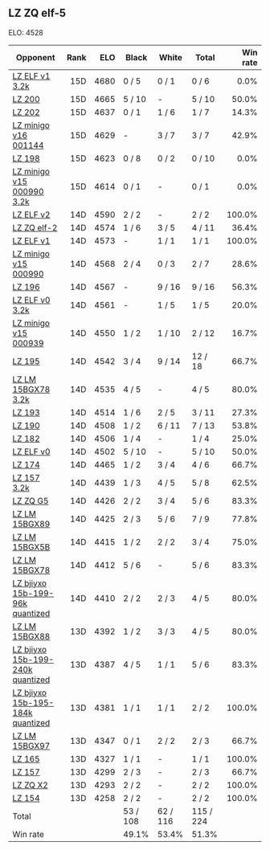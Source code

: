 ## LZ ZQ elf-5 ##

ELO: 4528

Opponent | Rank | ELO | Black | White | Total | Win rate
---------|-----:|----:|-------|-------|-------|-------:
[LZ ELF v1 3.2k](LZ%20ELF%20v1%203.2k.md) | 15D | 4680 | 0 / 5 | 0 / 1 | 0 / 6 | 0.0%
[LZ 200](LZ%20200.md) | 15D | 4665 | 5 / 10 | - | 5 / 10 | 50.0%
[LZ 202](LZ%20202.md) | 15D | 4637 | 0 / 1 | 1 / 6 | 1 / 7 | 14.3%
[LZ minigo v16 001144](LZ%20minigo%20v16%20001144.md) | 15D | 4629 | - | 3 / 7 | 3 / 7 | 42.9%
[LZ 198](LZ%20198.md) | 15D | 4623 | 0 / 8 | 0 / 2 | 0 / 10 | 0.0%
[LZ minigo v15 000990 3.2k](LZ%20minigo%20v15%20000990%203.2k.md) | 15D | 4614 | 0 / 1 | - | 0 / 1 | 0.0%
[LZ ELF v2](LZ%20ELF%20v2.md) | 14D | 4590 | 2 / 2 | - | 2 / 2 | 100.0%
[LZ ZQ elf-2](LZ%20ZQ%20elf-2.md) | 14D | 4574 | 1 / 6 | 3 / 5 | 4 / 11 | 36.4%
[LZ ELF v1](LZ%20ELF%20v1.md) | 14D | 4573 | - | 1 / 1 | 1 / 1 | 100.0%
[LZ minigo v15 000990](LZ%20minigo%20v15%20000990.md) | 14D | 4568 | 2 / 4 | 0 / 3 | 2 / 7 | 28.6%
[LZ 196](LZ%20196.md) | 14D | 4567 | - | 9 / 16 | 9 / 16 | 56.3%
[LZ ELF v0 3.2k](LZ%20ELF%20v0%203.2k.md) | 14D | 4561 | - | 1 / 5 | 1 / 5 | 20.0%
[LZ minigo v15 000939](LZ%20minigo%20v15%20000939.md) | 14D | 4550 | 1 / 2 | 1 / 10 | 2 / 12 | 16.7%
[LZ 195](LZ%20195.md) | 14D | 4542 | 3 / 4 | 9 / 14 | 12 / 18 | 66.7%
[LZ LM 15BGX78 3.2k](LZ%20LM%2015BGX78%203.2k.md) | 14D | 4535 | 4 / 5 | - | 4 / 5 | 80.0%
[LZ 193](LZ%20193.md) | 14D | 4514 | 1 / 6 | 2 / 5 | 3 / 11 | 27.3%
[LZ 190](LZ%20190.md) | 14D | 4508 | 1 / 2 | 6 / 11 | 7 / 13 | 53.8%
[LZ 182](LZ%20182.md) | 14D | 4506 | 1 / 4 | - | 1 / 4 | 25.0%
[LZ ELF v0](LZ%20ELF%20v0.md) | 14D | 4502 | 5 / 10 | - | 5 / 10 | 50.0%
[LZ 174](LZ%20174.md) | 14D | 4465 | 1 / 2 | 3 / 4 | 4 / 6 | 66.7%
[LZ 157 3.2k](LZ%20157%203.2k.md) | 14D | 4439 | 1 / 3 | 4 / 5 | 5 / 8 | 62.5%
[LZ ZQ G5](LZ%20ZQ%20G5.md) | 14D | 4426 | 2 / 2 | 3 / 4 | 5 / 6 | 83.3%
[LZ LM 15BGX89](LZ%20LM%2015BGX89.md) | 14D | 4425 | 2 / 3 | 5 / 6 | 7 / 9 | 77.8%
[LZ LM 15BGX5B](LZ%20LM%2015BGX5B.md) | 14D | 4415 | 1 / 2 | 2 / 2 | 3 / 4 | 75.0%
[LZ LM 15BGX78](LZ%20LM%2015BGX78.md) | 14D | 4412 | 5 / 6 | - | 5 / 6 | 83.3%
[LZ bjiyxo 15b-199-96k quantized](LZ%20bjiyxo%2015b-199-96k%20quantized.md) | 14D | 4410 | 2 / 2 | 2 / 3 | 4 / 5 | 80.0%
[LZ LM 15BGX88](LZ%20LM%2015BGX88.md) | 13D | 4392 | 1 / 2 | 3 / 3 | 4 / 5 | 80.0%
[LZ bjiyxo 15b-199-240k quantized](LZ%20bjiyxo%2015b-199-240k%20quantized.md) | 13D | 4387 | 4 / 5 | 1 / 1 | 5 / 6 | 83.3%
[LZ bjiyxo 15b-195-184k quantized](LZ%20bjiyxo%2015b-195-184k%20quantized.md) | 13D | 4381 | 1 / 1 | 1 / 1 | 2 / 2 | 100.0%
[LZ LM 15BGX97](LZ%20LM%2015BGX97.md) | 13D | 4347 | 0 / 1 | 2 / 2 | 2 / 3 | 66.7%
[LZ 165](LZ%20165.md) | 13D | 4327 | 1 / 1 | - | 1 / 1 | 100.0%
[LZ 157](LZ%20157.md) | 13D | 4299 | 2 / 3 | - | 2 / 3 | 66.7%
[LZ ZQ X2](LZ%20ZQ%20X2.md) | 13D | 4293 | 2 / 2 | - | 2 / 2 | 100.0%
[LZ 154](LZ%20154.md) | 13D | 4258 | 2 / 2 | - | 2 / 2 | 100.0%
Total | | | 53 / 108 | 62 / 116 | 115 / 224 | 
Win rate| | | 49.1% | 53.4% | 51.3% | 
